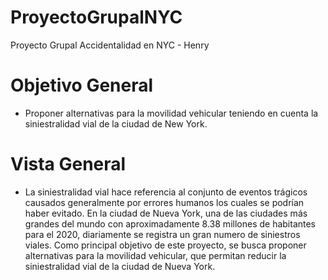 # ProyectoGrupalNYC
Proyecto Grupal Accidentalidad en NYC - Henry

# Objetivo General
-	Proponer alternativas para la movilidad vehicular teniendo en cuenta la siniestralidad vial de la ciudad de New York.

# Vista General
- La siniestralidad vial hace referencia al conjunto de eventos trágicos causados generalmente por errores humanos los cuales se podrían haber evitado. En la ciudad de Nueva York, una de las ciudades más grandes del mundo con aproximadamente 8.38 millones de habitantes para el 2020, diariamente se registra un gran numero de siniestros viales. Como principal objetivo de este proyecto, se busca proponer alternativas para la movilidad vehicular, que permitan reducir la siniestralidad vial de la ciudad de Nueva York.
